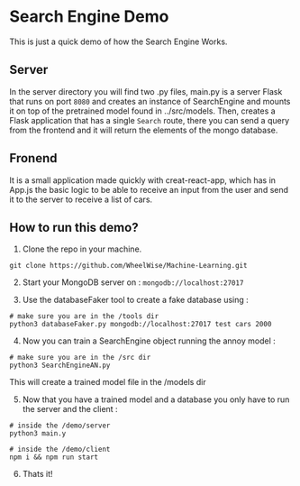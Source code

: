 # Search Engine Demo

This is just a quick demo of how the Search Engine Works.

## Server

In the server directory you will find two .py files, main.py is a server Flask that runs on port `8080` and creates an instance of SearchEngine and mounts it on top of the pretrained model found in ../src/models. Then, creates a Flask application that has a single `Search` route, there you can send a query from the frontend and it will return the elements of the mongo database.

## Fronend

It is a small application made quickly with creat-react-app, which has in App.js the basic logic to be able to receive an input from the user and send it to the server to receive a list of cars.

## How to run this demo?

1. Clone the repo in your machine.

`git clone https://github.com/WheelWise/Machine-Learning.git`

2. Start your MongoDB server on : `mongodb://localhost:27017`

3. Use the databaseFaker tool to create a fake database using :

```
# make sure you are in the /tools dir
python3 databaseFaker.py mongodb://localhost:27017 test cars 2000
```

4. Now you can train a SearchEngine object running the annoy model :

```
# make sure you are in the /src dir
python3 SearchEngineAN.py
```

This will create a trained model file in the /models dir

5. Now that you have a trained model and a database you only have to run the server and the client :

```
# inside the /demo/server
python3 main.y

# inside the /demo/client
npm i && npm run start
```

6. Thats it!
